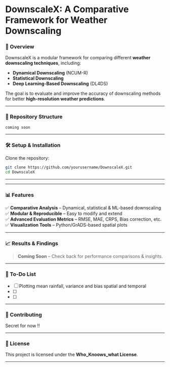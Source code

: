 
# **DownscaleX: A Comparative Framework for Weather Downscaling**  

### **📌 Overview**  
DownscaleX is a modular framework for comparing different **weather downscaling techniques**, including:  
- **Dynamical Downscaling** (NCUM-R)  
- **Statistical Downscaling**  
- **Deep Learning-Based Downscaling** (DL4DS)  

The goal is to evaluate and improve the accuracy of downscaling methods for better **high-resolution weather predictions**.  

---

### **📂 Repository Structure**  
```
coming soon 
```

---

### **🛠 Setup & Installation**  
Clone the repository:  
```bash
git clone https://github.com/yourusername/DownscaleX.git
cd DownscaleX
```

---
---

### **📊 Features**  
✅ **Comparative Analysis** – Dynamical, statistical & ML-based downscaling  
✅ **Modular & Reproducible** – Easy to modify and extend  
✅ **Advanced Evaluation Metrics** – RMSE, MAE, CRPS, Bias correction, etc.  
✅ **Visualization Tools** – Python/GrADS-based spatial plots  

---

### **📈 Results & Findings**  
> **Coming Soon** – Check back for performance comparisons & insights.  

---

### **📝 To-Do List**  
- [ ] Plotting mean rainfall, variance and bias spatial and temporal
- [ ] 
- [ ]  

---

### **📢 Contributing**  
Secret for now !!

---

### **📜 License**  
This project is licensed under the **Who_Knoows_what License**.  

---

